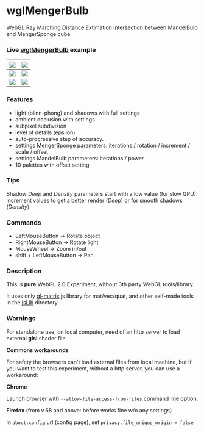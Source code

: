 # wglMengerBulb 

WebGL Ray Marching Distance Extimation intersection between MandelBulb and MengerSponge cube 

### Live [wglMengerBulb](https://brutpitt.github.io/wglRayMarchedFractals/WebGL/MengerBulb/MSponge.html) example

|![](https://brutpitt.github.io/wglRayMarchedFractals/WebGL/MengerBulb/screenShots/screenShot0.jpg) | ![](https://brutpitt.github.io/wglRayMarchedFractals/WebGL/MengerBulb/screenShots/screenShot1.jpg)|
| :-----: | :----: |
|![](https://brutpitt.github.io/wglRayMarchedFractals/WebGL/MengerBulb/screenShots/screenShot7.jpg) | ![](https://brutpitt.github.io/wglRayMarchedFractals/WebGL/MengerBulb/screenShots/screenShot8.jpg)|
|![](https://brutpitt.github.io/wglRayMarchedFractals/WebGL/MengerBulb/screenShots/screenShot91.jpg) | ![](https://brutpitt.github.io/wglRayMarchedFractals/WebGL/MengerBulb/screenShots/screenShot92.jpg)|



### Features
- light (blinn-phong) and shadows with full settings
- ambient occlusion with settings
- subpixel subdivision
- level of details (epsilon)
- auto-progressive step of accuracy.
- settings MengerSponge parameters: iterations / rotation / increment / scale / offset
- settings MandelBulb parameters: iterations / power 
- 10 palettes with offset setting

### Tips
Shadow *Deep* and *Density* parameters start with a low value (for slow GPU): increment values to get a better render (*Deep*) or for smooth shadows (*Density*)


### Commands
- LeftMouseButton -> Rotate object
- RightMouseButton -> Rotate light
- MouseWheel -> Zoom in/out
- shift + LeftMouseButton -> Pan

### Description

This is **pure** WebGL 2.0 Experiment, without 3th party WebGL tools/library.

It uses only [gl-matrix](https://github.com/toji/gl-matrix) js library for mat/vec/quat, and other self-made tools in the [jsLib](https://github.com/BrutPitt/wglMandelBulber/tree/master/jsLib) directory

### Warnings
For standalone use, on local computer, need of an http server to load external **glsl** shader file.

**Commons workarounds**

For safety the browsers can't load external files from local machine, but if you want to test this experiment, without a http server, you can use a workaround:


**Chrome** 

Launch browser with `--allow-file-access-from-files` command line option.

**Firefox** (from v.68 and above: before works fine w/o any settings)

In `about:config` url (config page), set `privacy.file_unique_origin = false`
